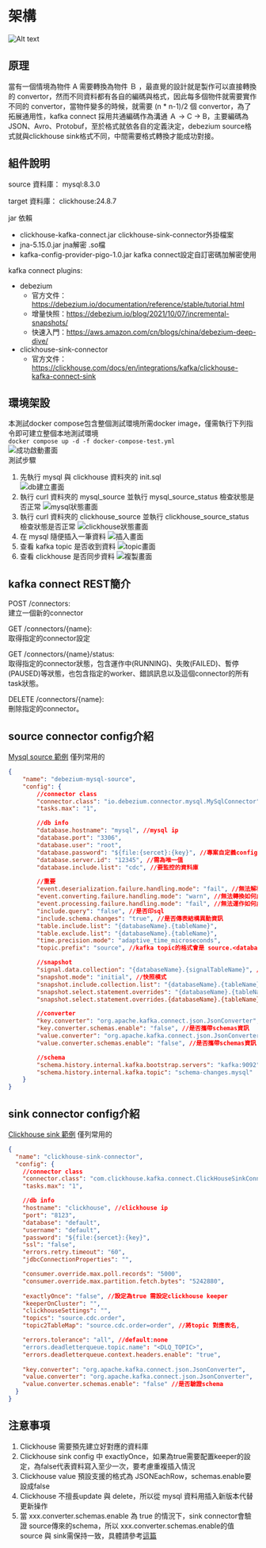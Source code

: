 # 架構
![Alt text](img/kafka-connect.png)

## 原理
當有一個情境為物件 A 需要轉換為物件 Ｂ ，最直覺的設計就是製作可以直接轉換的 convertor，然而不同資料都有各自的編碼與格式，因此每多個物件就需要實作不同的 convertor，當物件變多的時候，就需要 (n * n-1)/2 個 convertor，為了拓展通用性，kafka connect 採用共通編碼作為溝通 Ａ -> C -> B，主要編碼為JSON、Avro、Protobuf，至於格式就依各自的定義決定，debezium source格式就與clickhouse sink格式不同，中間需要格式轉換才能成功對接。

## 組件說明
source 資料庫： mysql:8.3.0

target 資料庫： clickhouse:24.8.7

jar 依賴
- clickhouse-kafka-connect.jar clickhouse-sink-connector外掛檔案
- jna-5.15.0.jar jna解密 .so檔
- kafka-config-provider-pigo-1.0.jar kafka connect設定自訂密碼加解密使用

kafka connect plugins:

-  debezium
    - 官方文件：https://debezium.io/documentation/reference/stable/tutorial.html
    - 增量快照：https://debezium.io/blog/2021/10/07/incremental-snapshots/
    - 快速入門：https://aws.amazon.com/cn/blogs/china/debezium-deep-dive/
-  clickhouse-sink-connector
    - 官方文件：https://clickhouse.com/docs/en/integrations/kafka/clickhouse-kafka-connect-sink


## 環境架設
本測試docker compose包含整個測試環境所需docker image，僅需執行下列指令即可建立整個本地測試環境  
`docker compose up -d -f docker-compose-test.yml`  
![成功啟動畫面](img/docker-desktop.png "成功啟動畫面")  
    測試步驟
1. 先執行 mysql 與 clickhouse 資料夾的 init.sql  
![db建立畫面](img/db-init.png)
2. 執行 curl 資料夾的 mysql_source 並執行 mysql_source_status 檢查狀態是否正常
![mysql狀態畫面](img/mysql-status.png)
3. 執行 curl 資料夾的 clickhouse_source 並執行 clickhouse_source_status 檢查狀態是否正常
![clickhouse狀態畫面](img/clickhouse-status.png)
4. 在 mysql 隨便插入一筆資料
![插入畫面](img/insert.png)
5. 查看 kafka topic 是否收到資料
![topic畫面](img/topic.png)
6. 查看 clickhouse 是否同步資料
![複製畫面](img/compare.png)

## kafka connect REST簡介
POST /connectors:  
建立一個新的connector

GET /connectors/{name}:  
取得指定的connector設定

GET /connectors/{name}/status:  
取得指定的connector狀態，包含運作中(RUNNING)、失敗(FAILED)、暫停(PAUSED)等狀態，也包含指定的worker、錯誤訊息以及這個connector的所有task狀態。

DELETE /connectors/{name}:  
刪除指定的connector。

## source connector config介紹
[Mysql source 範例](https://debezium.io/documentation/reference/stable/connectors/mysql.html#mysql-example-configuration)
僅列常用的
```json
{
    "name": "debezium-mysql-source",
    "config": {
        //connector class
        "connector.class": "io.debezium.connector.mysql.MySqlConnector", 
        "tasks.max": "1",

        //db info
        "database.hostname": "mysql", //mysql ip
        "database.port": "3306",
        "database.user": "root",
        "database.password": "${file:{sercet}:{key}", //專案自定義config file為固定值
        "database.server.id": "12345", //需為唯一值
        "database.include.list": "cdc", //要監控的資料庫

        //重要
        "event.deserialization.failure.handling.mode": "fail", //無法解析如何處理
        "event.converting.failure.handling.mode": "warn", //無法轉換如何處理
        "event.processing.failure.handling.mode": "fail", //無法運作如何處理
        "include.query": "false", //是否印sql
        "include.schema.changes": "true", //是否傳表結構異動資訊
        "table.include.list": "{databaseName}.{tableName}",
        "table.exclude.list": "{databaseName}.{tableName}",
        "time.precision.mode": "adaptive_time_microseconds",
        "topic.prefix": "source", //kafka topic的格式會是 source.<database>.<tableName>

        //snapshot
        "signal.data.collection": "{databaseName}.{signalTableName}", //可以送訊號給connector
        "snapshot.mode": "initial", //快照模式
        "snapshot.include.collection.list": "{databaseName}.{tableName}",
        "snapshot.select.statement.overrides": "{databaseName}.{tableName}",
        "snapshot.select.statement.overrides.{databaseName}.{tableName}": "SELECT * FROM {databaseName}.{tableName} WHERE delete_flag = 0 ORDER BY id DESC",

        //converter
        "key.converter": "org.apache.kafka.connect.json.JsonConverter",
        "key.converter.schemas.enable": "false", //是否攜帶schemas資訊
        "value.converter": "org.apache.kafka.connect.json.JsonConverter",
        "value.converter.schemas.enable": "false", //是否攜帶schemas資訊

        //schema
        "schema.history.internal.kafka.bootstrap.servers": "kafka:9092",//uses to write and recover DDL statements to the database schema history topic.
        "schema.history.internal.kafka.topic": "schema-changes.mysql"
    }
}
```
## sink connector config介紹
[Clickhouse sink 範例](https://clickhouse.com/docs/en/integrations/kafka/clickhouse-kafka-connect-sink#main-features)
僅列常用的
```json
{
  "name": "clickhouse-sink-connector",
  "config": {
    //connector class
    "connector.class": "com.clickhouse.kafka.connect.ClickHouseSinkConnector",
    "tasks.max": "1",

    //db info
    "hostname": "clickhouse", //clickhouse ip
    "port": "8123",
    "database": "default",
    "username": "default",
    "password": "${file:{sercet}:{key}",
    "ssl": "false",
    "errors.retry.timeout": "60",
    "jdbcConnectionProperties": "",

    "consumer.override.max.poll.records": "5000",
    "consumer.override.max.partition.fetch.bytes": "5242880",
    
    "exactlyOnce": "false", //設定為true 需設定clickhouse keeper
    "keeperOnCluster": "",
    "clickhouseSettings": "",
    "topics": "source.cdc.order", 
    "topic2TableMap": "source.cdc.order=order", //將topic 對應表名,

    "errors.tolerance": "all", //default:none
    "errors.deadletterqueue.topic.name": "<DLQ_TOPIC>",
    "errors.deadletterqueue.context.headers.enable": "true",
    
    "key.converter": "org.apache.kafka.connect.json.JsonConverter",
    "value.converter": "org.apache.kafka.connect.json.JsonConverter",
    "value.converter.schemas.enable": "false" //是否驗證schema
  }
}
```
## 注意事項
1. Clickhouse 需要預先建立好對應的資料庫
2. Clickhouse sink config 中 exactlyOnce，如果為true需要配置keeper的設定，為false代表資料寫入至少一次，要考慮重複插入情況
3. Clickhouse value 預設支援的格式為 JSONEachRow，schemas.enable要設成false
4. Clickhouse 不擅長update 與 delete，所以從 mysql 資料用插入新版本代替更新操作
5. 當 xxx.converter.schemas.enable 為 true 的情況下，sink connector會驗證 source傳來的schema，所以 xxx.converter.schemas.enable的值 source 與 sink需保持一致，具體請參考[這篇](https://www.confluent.io/blog/kafka-connect-deep-dive-converters-serialization-explained/)